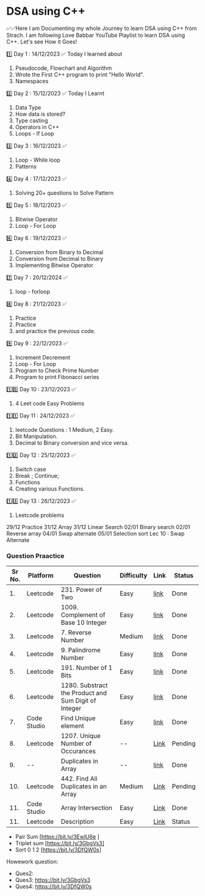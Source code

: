 <h1> DSA using C++</h1>
✅✅Here I am Documenting my whole Journey to learn DSA using C++ from Strach. I am following Love Babbar YouTube Playlist to learn DSA using C++.
Let's see How it Goes!

1️⃣ Day 1 : 14/12/2023 ✅
Today I learned about
1. Pseudocode, Flowchart and Algorithm
2. Wrote the First C++ program to print "Hello World".
3. Namespaces

2️⃣ Day 2 : 15/12/2023 ✅
Today I Learnt
1. Data Type
2. How data is stored?
3. Type casting
4. Operators in C++
5. Loops - If Loop

3️⃣ Day 3 : 16/12/2023 ✅
1. Loop - While loop
3. Patterns

4️⃣ Day 4 : 17/12/2023 ✅
1. Solving 20+ questions to Solve Pattern

5️⃣ Day 5 : 18/12/2023 ✅
1. Bitwise Operator
2. Loop - For Loop
 
6️⃣ Day 6 : 19/12/2023 ✅
1. Conversion from Binary to Decimal
2. Conversion from Decimal to Binary
3. Implementing Bitwise Operator

7️⃣ Day 7 : 20/12/2024 ✅
1. loop - forloop

8️⃣ Day 8 : 21/12/2023 ✅
1. Practice
2. Practice
3. and practice the previous code.
 
9️⃣ Day 9 : 22/12/2023 ✅
1. Increment Decrement
2. Loop - For Loop
3. Program to Check Prime Number
4. Program to print Fibonacci series

1️⃣0️⃣ Day 10 : 23/12/2023 ✅
1. 4 Leet code Easy Problems

1️⃣1️⃣ Day 11 : 24/12/2023 ✅
1. leetcode Questions : 1 Medium, 2 Easy.
2. Bit Manipulation.
3. Decimal to Binary conversion and vice versa.

1️⃣2️⃣ Day 12 : 25/12/2023 ✅
1. Switch case
2. Break ; Continue;
3. Functions
4. Creating various Functions.
   
1️⃣3️⃣ Day 13 : 26/12/2023 ✅
1. Leetcode problems

29/12 Practice
31/12 Array
31/12 Linear Search
02/01 Binary search
02/01 Reverse array
04/01 Swap alternate
05/01 Selection sort
Lec 10 : Swap Alternate


### Question Praactice
|Sr No.| Platform  | Question | Difficulty | Link | Status |
|------- | ------------- | ----------| ----------| -------| ------|
|1. |Leetcode | 231. Power of Two  | Easy | [link](https://leetcode.com/problems/power-of-two/) |Done|
|2. |Leetcode | 1009. Complement of Base 10 Integer  | Easy | [link](https://leetcode.com/problems/complement-of-base-10-integer/)|Done|
|3. |Leetcode | 7. Reverse Number  | Medium |[link](https://leetcode.com/problems/reverse-integer/) |Done|
|4. |Leetcode | 9. Palindrome Number  | Easy | [link](https://leetcode.com/problems/palindrome-number/) |Done|
|5. |Leetcode | 191. Number of 1 Bits | Easy | [link](https://leetcode.com/problems/number-of-1-bits/) |Done|
|6. |Leetcode | 1280. Substract the Product and Sum Digit of Integer  | Easy | [link](https://leetcode.com/problems/subtract-the-product-and-sum-of-digits-of-an-integer/) |Done|
|7. |Code Studio | Find Unique element | Easy | [link](https://bit.ly/3y01Zdu)| Done|
|8. |Leetcode | 1207. Unique Number of Occurances | -- | [Link](https://leetcode.com/problems/unique-number-of-occurrences/) | Pending |
|9. |-- |Duplicates in Array|--|[link](https://bit.ly/3dm6bdZ) | Done |
|10. |Leetcode| 442. Find All Duplicates in an Array |Medium |[Link](https://leetcode.com/problems/find-all-duplicates-in-an-array/description/) | Pending|
|11. |Code Studio |Array Intersection | Easy |[Link](https://bit.ly/3Il0c7n)| Done |
|11. |Leetcode |Description |Easy|[Link]()| Status |


- Pair Sum [https://bit.ly/3EwlU6e ]
- Triplet sum [https://bit.ly/3GbgVs3]
- Sort 0 1 2 [https://bit.ly/3DfQW0s]

Howework question:
- Ques2:  
- Ques3: https://bit.ly/3GbgVs3 
- Ques4: https://bit.ly/3DfQW0s 

